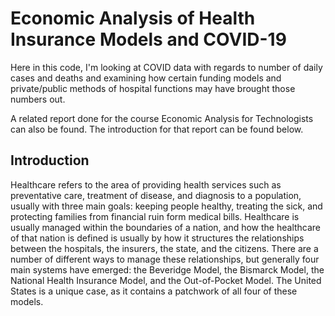 # Economic Analysis of Health Insurance Models and COVID-19

Here in this code, I'm looking at COVID data with regards to number of daily cases and deaths and examining how certain funding models and private/public methods of hospital functions may have brought those numbers out.

A related report done for the course Economic Analysis for Technologists can also be found. The introduction for that report can be found below. 

## Introduction

Healthcare refers to the area of providing health services such as preventative care, treatment of disease, and diagnosis to a population, usually with three main goals: keeping people healthy, treating the sick, and protecting families from financial ruin form medical bills. Healthcare is usually managed within the boundaries of a nation, and how the healthcare of that nation is defined is usually by how it structures the relationships between the hospitals, the insurers, the state, and the citizens. There are a number of different ways to manage these relationships, but generally four main systems have emerged: the Beveridge Model, the Bismarck Model, the National Health Insurance Model, and the Out-of-Pocket Model. The United States is a unique case, as it contains a patchwork of all four of these models.
